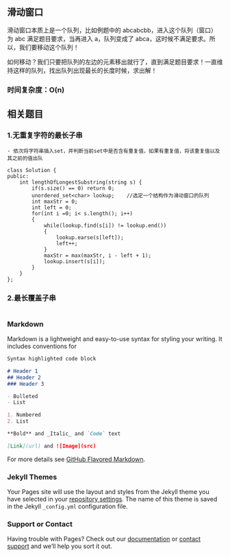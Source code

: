## 滑动窗口

滑动窗口本质上是一个队列，比如例题中的 abcabcbb，进入这个队列（窗口）为 abc 满足题目要求，当再进入 a，队列变成了 abca，这时候不满足要求。所以，我们要移动这个队列！

如何移动？我们只要把队列的左边的元素移出就行了，直到满足题目要求！一直维持这样的队列，找出队列出现最长的长度时候，求出解！

### 时间复杂度：O(n)

## 相关题目

### 1.无重复字符的最长子串
``` 无重复字符的最长子串
- 依次将字符串插入set，并判断当前set中是否含有重复值，如果有重复值，将该重复值以及其之前的值出队

class Solution {
public:
    int lengthOfLongestSubstring(string s) {
        if(s.size() == 0) return 0;
        unordered_set<char> lookup;    //选定一个结构作为滑动窗口的队列
        int maxStr = 0;
        int left = 0;
        for(int i =0; i< s.length(); i++)
        {
            while(lookup.find(s[i]) != lookup.end())
            {
                lookup.earse(s[left]);
                left++;
            }
            maxStr = max(maxStr, i - left + 1);
            lookup.insert(s[i]);
        }
    }
};
```
### 2.最长覆盖子串
``` 最长覆盖子串

```

### Markdown

Markdown is a lightweight and easy-to-use syntax for styling your writing. It includes conventions for

```markdown
Syntax highlighted code block

# Header 1
## Header 2
### Header 3

- Bulleted
- List

1. Numbered
2. List

**Bold** and _Italic_ and `Code` text

[Link](url) and ![Image](src)
```

For more details see [GitHub Flavored Markdown](https://guides.github.com/features/mastering-markdown/).

### Jekyll Themes

Your Pages site will use the layout and styles from the Jekyll theme you have selected in your [repository settings](https://github.com/liuhao112/LeetCode-String/settings/pages). The name of this theme is saved in the Jekyll `_config.yml` configuration file.

### Support or Contact

Having trouble with Pages? Check out our [documentation](https://docs.github.com/categories/github-pages-basics/) or [contact support](https://support.github.com/contact) and we’ll help you sort it out.

